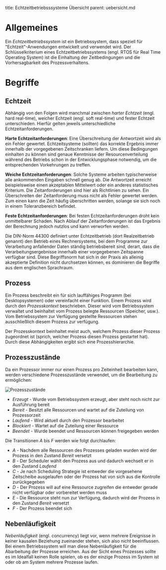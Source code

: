 title: Echtzeitbetriebsssysteme Übersicht
parent: uebersicht.md

# Allgemeines

Ein *Echtzeitbetriebssystem* ist ein Betriebssystem, dass speziell für "Echtzeit"-Anwendungen entwickelt und verwendet wird. Der Schlüsselkriterium eines Echtzeitbetriebssystems (engl. RTOS für Real Time Operating System) ist die Einhaltung der Zeitbedingungen und die Vorhersagbarkeit des Prozessverhaltens.

# Begriffe
## Echtzeit
Abhängig von den Folgen wird manchmal zwischen *harter Echtzeit* (engl. hard real-time), weicher Echtzeit (engl. soft real-time) und fester Echtzeit unterschieden. Hierfür gelten jeweils unterschiedliche Echtzeitanforderungen.

**Harte Echtzeitanforderungen**: Eine Überschreitung der Antwortzeit wird als ein Fehler gewertet. Echtzeitsysteme (sollten) das korrekte Ergebnis immer innerhalb der vorgegebenen Zeitschranken liefern. Um diese Bedingungen einhalten zu können sind genaue Kenntnisse der Resourcenverteilung während des Betriebs schon in der Entwicklungsphase notwendig, um die entsprechenden Vorkehrungen zu treffen.

**Weiche Echtzeitanforderungen**: Solche Systeme arbeiten typischerweise alle ankommenden Eingaben schnell genug ab. Die Antwortzeit erreicht beispielsweise einen akzeptablen Mittelwert oder ein anderes statistisches Kriterium. Die Zeitanforderungen sind hier als Richtlinien zu sehen. Ein Überschreiten der Zeitanforderung muss nicht als Fehler gewertet werden. Zum einen kann die Zeit häufig überschritten werden, solange sie sich noch in einem Toleranzbereich befindet.

**Feste Echtzeitanforderungen**: Bei festen Echtzeitanforderungen droht kein unmittelbarer Schaden. Nach Ablauf der Zeitanforderungen ist das Ergebnis der Berechnung jedoch nutzlos und kann verworfen werden.

Die DIN-Norm 44300 definiert unter Echtzeitbetrieb (dort Realzeitbetrieb genannt) den Betrieb eines Rechnersystems, bei dem Programme zur Verarbeitung anfallender Daten ständig betriebsbereit sind, derart, dass die Verarbeitungsergebnisse innerhalb einer vorgegebenen Zeitspanne verfügbar sind. Diese Begriffsnorm hat sich in der Praxis als alleinig akzeptierte Definition nicht durchsetzen können, es dominieren die Begriffe aus dem englischen Sprachraum.

## Prozess
Ein Prozess beschreibt ein für sich lauffähiges Programm (bei Desktopsystemen) oder vereinfacht einer Funktion. Einem Prozess wird durch den *Prozesskontext* beschrieben. Dieser wird vom Betriebssystem verwaltet und beinhaltet vom Prozess belegte Ressourcen (Speicher, usw.). Vom Betriebssystem zur Verfügung gestellte Ressourcen stehen ausschließlich diesem Prozess zur verfügung.

Der Prozesskontext beinhaltet meist auch, welchem Prozess dieser Prozess zugeordnet ist (sprich, welcher Prozess diesen Prozess gestartet hat). Durch diese Abhängigkeiten ergibt sich eine Prozesshierarchie.

## Prozesszustände
Da ein Prozessor immer nur einen Prozess pro Zeiteinheit bearbeiten kann, werden verschiedene Prozesszustände verwendet, um die Bearbeitung zu ermöglichen:

![Prozesszustände]({filename}prozess_zustand.svg)

* *Erzeugt* - Wurde vom Betriebssystem erzeugt, aber steht noch nicht zur Ausführung bereit
* *Bereit* - Besitzt alle Ressourcen und wartet auf die Zuteilung von Prozessorzeit
* *Laufend* - Wird aktuell durch den Prozessor bearbeitet
* *Blockiert* - Wartet auf die Zuteilung einer Ressource
* *Beendet* - Wurde beendet und Ressourcen können freigegeben werden

Die Transitionen *A* bis *F* werden wie folgt durchlaufen:

* *A* - Nachdem alle Ressourcen des Prozesses geladen wurden wird der Prozess in den Zustand *Bereit* versetzt
* *B* - Der Scheduler wählt den Prozess aus und dadurch wechselt er in den Zustand *Laufend*
* *C* - Je nach Scheduling Strategie ist entweder die vorgesehene Zeitscheibe ausgelaufen oder der Prozess hat von sich aus die Kontrolle zurückgegeben
* *D* - Der Prozess will auf eine Ressource zugreifen die entweder gerade nicht verfügbar oder vorbereitet werden muss
* *E* - Die Ressource steht nun   zur Verfügung, dadurch wird der Prozess in den Zustand *Bereit* versetzt
* *F* - Der Prozess beendet sich

## Nebenläufigkeit
*Nebenläufigkeit* (engl. concurrency) liegt vor, wenn mehrere Ereignisse in keiner kausalen Beziehung zueinander stehen, sich also nicht beeinflussen. Bei einem Betriebssystem will man diese Nebenläufigkeit für die Abarbeitung der Prozesse erreichen. Aus der Sicht eines Prozesses sollte es im Idealfall keinen Rolle spielen, ob es der einzige Prozess im System ist oder ob am System mehrere Prozesse laufen.
